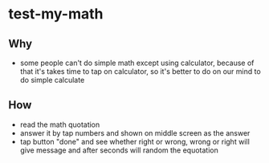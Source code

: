 # test-my-math

## Why
- some people can't do simple math except using calculator, because of that it's takes time to tap on calculator, so it's better to do on our mind to do simple calculate

## How
- read the math quotation
- answer it by tap numbers and shown on middle screen as the answer
- tap button "done" and see whether right or wrong, wrong or right will give message and after seconds will random the equotation
